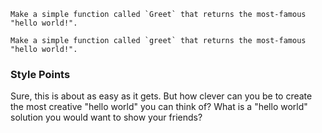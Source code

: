 ~~~if:pascal
Make a simple function called `Greet` that returns the most-famous "hello world!".
~~~
~~~if-not:pascal
Make a simple function called `greet` that returns the most-famous "hello world!".
~~~

### Style Points

Sure, this is about as easy as it gets. But how clever can you be to create the most creative "hello world" you can think of? What is a "hello world" solution you would want to show your friends?
